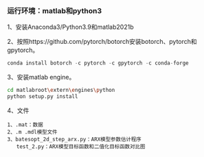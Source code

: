 ### 运行环境：matlab和python3

1、安装Anaconda3/Python3.9和matlab2021b

2、按照https://github.com/pytorch/botorch安装botorch、pytorch和gpytorch。

```python
conda install botorch -c pytorch -c gpytorch -c conda-forge
```

3、安装matlab engine。

```bash
cd matlabroot\extern\engines\python
python setup.py install
```

4、文件

```text
1、.mat：数据
2、.m .mdl模型文件
3、batesopt_2d_step_arx.py：ARX模型参数估计程序
   test_2.py：ARX模型目标函数和二值化目标函数对比图
```







